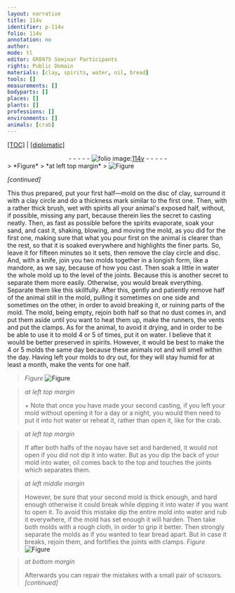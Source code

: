 ```yaml
---
layout: narrative
title: 114v
identifier: p-114v
folio: 114v
annotation: no
author:
mode: tl
editor: GR8975 Seminar Participants
rights: Public Domain
materials: [clay, spirits, water, oil, bread]
tools: []
measurements: []
bodyparts: []
places: []
plants: []
professions: []
environments: []
animals: [crab]
---
```


<p><a href="{{ site.baseurl }}/translation/">[TOC]</a> | <a href="{{ site.baseurl }}/_texts/p-114v_tc.md/">[diplomatic]</a></p><div class="folio" align="center">- - - - - <a href="http://gallica.bnf.fr/ark:/12148/btv1b10500001g/f234.image" target="_blank"><img src="https://cu-mkp.github.io/2017-workshop-edition/assets/photo-icon.png" alt="folio image: " style="display:inline-block; margin-bottom:-3px;"/>114v</a> - - - - - </div>  
> *Figure*
> *at left top margin*
> <a href="https://drive.google.com/open?id=0B9-oNrvWdlO5dmlRQm1lTjc4aXc" target="_blank"><img src="https://cu-mkp.github.io/GR8975-edition/assets/photo-icon.png" alt="Figure" style="display:inline-block; margin-bottom:-3px;"/></a>
 
 
*[continued]*
  
This thus prepared, put your first half—mold on the disc of <span class="m">clay</span>, surround it with <span class="sup">a clay</span> circle and do a thickness mark similar to the first one. Then, with a rather thick brush, wet with <span class="m">spirits</span> all your animal's exposed half, without, if possible, missing any part, because therein lies the secret to casting neatly. Then, as fast as possible before the <span class="m">spirits</span> evaporate, soak your sand, and cast it, shaking, blowing, and moving the mold, as you did for the first one, making sure that what you pour first on the animal is clearer than the rest, so that it is soaked everywhere and highlights the finer parts. So, leave it for fifteen minutes so it sets, then remove the <span class="m">clay</span> circle and disc. And, with a knife, join you two molds together in a longish form, like a mandore, as we say, because of how you cast. Then soak a little in <span class="m">water</span> the whole mold up to the level of the joints. Because this is another secret to separate them <span class="sup">more easily</span>. Otherwise, you would break everything. Separate them like this skillfully. After this, gently and patiently remove half of the animal still in the mold, pulling it sometimes on one side and sometimes on the other, in order to avoid breaking it, or ruining parts of the mold. The mold, being empty, rejoin both half so that no dust comes in, and put them aside until you want to heat them up, make the runners, the vents and put the clamps. As for the animal, to avoid it drying, and in order to be be able to use it to mold 4 or 5 of times, put it on <span class="m">water</span>. I believe that it would be better preserved in <span class="m">spirits</span>. However, it would be best to make the 4 or 5 molds the same day because these animals rot and will smell within the day. Having left your molds to dry out, for they will stay humid for at least a month, make the vents for one half. 
> *Figure*
> <a href="https://drive.google.com/open?id=0B9-oNrvWdlO5dkk3MW10YzNIbDg" target="_blank"><img src="https://cu-mkp.github.io/GR8975-edition/assets/photo-icon.png" alt="Figure" style="display:inline-block; margin-bottom:-3px;"/></a>

 
> *at left top margin*
> 
> 
>   \+ Note that once you have made your second casting, if you left your mold without opening it for a day or a night, you would then need to put it into hot <span class="m">water</span> or reheat it, rather than open it, like for the <span class="al">crab</span>.
 
> *at left top margin*
> 
> 
>   If after both halfs of the noyau have set and hardened, it would not open if you did not dip it into <span class="m">water</span>. But as you dip the back of your mold into <span class="m">water</span>, <span class="m">oil</span> comes back to the top and touches the joints which separates them.
 
> *at left middle margin*
> 
> 
>   However, be sure that your second mold is thick enough, and hard enough otherwise it could break while dipping it into <span class="m">water</span> if you want to open it. To avoid this mistake dip the entire mold into <span class="m">water</span> and rub it everywhere, if the mold has set enough it will harden. Then take both molds with a rough cloth, in order to grip it better. Then strongly separate the molds as if you wanted to tear <span class="m">bread</span> apart. But in case it breaks, rejoin them, and fortifies the joints with clamps. 
> *Figure*
> <a href="https://drive.google.com/open?id=0B9-oNrvWdlO5NmZxVUxKTmhYSXM" target="_blank"><img src="https://cu-mkp.github.io/GR8975-edition/assets/photo-icon.png" alt="Figure" style="display:inline-block; margin-bottom:-3px;"/></a>
 
 
> *at bottom margin*
> 
> 
>   Afterwards you can repair the mistakes with a small pair of scissors. 
*[continued]*
 
 
